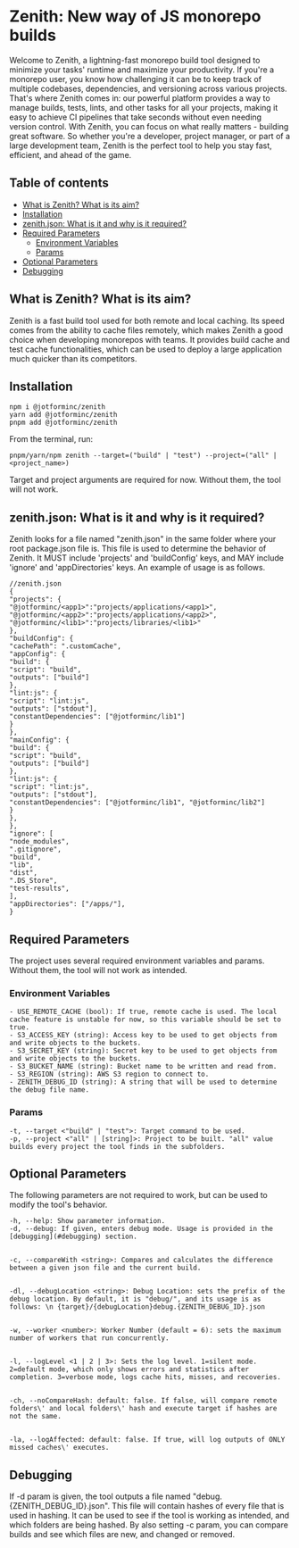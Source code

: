 # Zenith: New way of JS monorepo builds <!-- omit in toc -->
Welcome to Zenith, a lightning-fast monorepo build tool designed to minimize your tasks' runtime and maximize your productivity. If you're a monorepo user, you know how challenging it can be to keep track of multiple codebases, dependencies, and versioning across various projects. That's where Zenith comes in: our powerful platform provides a way to manage builds, tests, lints, and other tasks for all your projects, making it easy to achieve CI pipelines that take seconds without even needing version control. With Zenith, you can focus on what really matters - building great software. So whether you're a developer, project manager, or part of a large development team, Zenith is the perfect tool to help you stay fast, efficient, and ahead of the game.


## Table of contents <!-- omit in toc -->
- [What is Zenith? What is its aim?](#what-is-zenith-what-is-its-aim)
- [Installation](#installation)
- [zenith.json: What is it and why is it required?](#zenithjson-what-is-it-and-why-is-it-required)
- [Required Parameters](#required-parameters)
  - [Environment Variables](#environment-variables)
  - [Params](#params)
- [Optional Parameters](#optional-parameters)
- [Debugging](#debugging)


## What is Zenith? What is its aim?


Zenith is a fast build tool used for both remote and local caching. Its speed comes from the ability to cache files remotely, which makes Zenith a good choice when developing monorepos with teams. It provides build cache and test cache functionalities, which can be used to deploy a large application much quicker than its competitors.


## Installation
```
npm i @jotforminc/zenith
yarn add @jotforminc/zenith
pnpm add @jotforminc/zenith
```


From the terminal, run:


```
pnpm/yarn/npm zenith --target=("build" | "test") --project=("all" | <project_name>)
```
Target and project arguments are required for now. Without them, the tool will not work.
## zenith.json: What is it and why is it required?
Zenith looks for a file named "zenith.json" in the same folder where your root package.json file is. This file is used to determine the behavior of Zenith. It MUST include 'projects' and 'buildConfig' keys, and MAY include 'ignore' and 'appDirectories' keys. An example of usage is as follows.
```
//zenith.json
{
"projects": {
"@jotforminc/<app1>":"projects/applications/<app1>",
"@jotforminc/<app2>":"projects/applications/<app2>",
"@jotforminc/<lib1>":"projects/libraries/<lib1>"
},
"buildConfig": {
"cachePath": ".customCache",
"appConfig": {
"build": {
"script": "build",
"outputs": ["build"]
},
"lint:js": {
"script": "lint:js",
"outputs": ["stdout"],
"constantDependencies": ["@jotforminc/lib1"]
}
},
"mainConfig": {
"build": {
"script": "build",
"outputs": ["build"]
},
"lint:js": {
"script": "lint:js",
"outputs": ["stdout"],
"constantDependencies": ["@jotforminc/lib1", "@jotforminc/lib2"]
}
},
},
"ignore": [
"node_modules",
".gitignore",
"build",
"lib",
"dist",
".DS_Store",
"test-results",
],
"appDirectories": ["/apps/"],
}
```
## Required Parameters
The project uses several required environment variables and params. Without them, the tool will not work as intended.
### Environment Variables
```
- USE_REMOTE_CACHE (bool): If true, remote cache is used. The local cache feature is unstable for now, so this variable should be set to true.
- S3_ACCESS_KEY (string): Access key to be used to get objects from and write objects to the buckets.
- S3_SECRET_KEY (string): Secret key to be used to get objects from and write objects to the buckets.
- S3_BUCKET_NAME (string): Bucket name to be written and read from.
- S3_REGION (string): AWS S3 region to connect to.
- ZENITH_DEBUG_ID (string): A string that will be used to determine the debug file name.
```
### Params
```
-t, --target <"build" | "test">: Target command to be used.
-p, --project <"all" | [string]>: Project to be built. "all" value builds every project the tool finds in the subfolders.
```


## Optional Parameters
The following parameters are not required to work, but can be used to modify the tool's behavior.
```
-h, --help: Show parameter information.
-d, --debug: If given, enters debug mode. Usage is provided in the [debugging](#debugging) section.


-c, --compareWith <string>: Compares and calculates the difference between a given json file and the current build.


-dl, --debugLocation <string>: Debug Location: sets the prefix of the debug location. By default, it is "debug/", and its usage is as follows: \n {target}/{debugLocation}debug.{ZENITH_DEBUG_ID}.json


-w, --worker <number>: Worker Number (default = 6): sets the maximum number of workers that run concurrently.


-l, --logLevel <1 | 2 | 3>: Sets the log level. 1=silent mode. 2=default mode, which only shows errors and statistics after completion. 3=verbose mode, logs cache hits, misses, and recoveries.


-ch, --noCompareHash: default: false. If false, will compare remote folders\' and local folders\' hash and execute target if hashes are not the same.


-la, --logAffected: default: false. If true, will log outputs of ONLY missed caches\' executes.
```



## Debugging
If -d param is given, the tool outputs a file named "debug.{ZENITH_DEBUG_ID}.json". This file will contain hashes of every file that is used in hashing. It can be used to see if the tool is working as intended, and which folders are being hashed. By also setting -c param, you can compare builds and see which files are new, and changed or removed.

